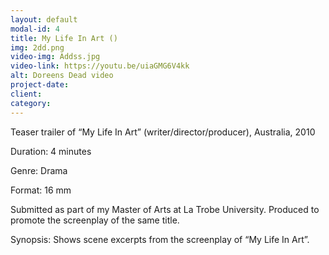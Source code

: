 ```yaml
---
layout: default
modal-id: 4
title: My Life In Art ()
img: 2dd.png
video-img: Addss.jpg
video-link: https://youtu.be/uiaGMG6V4kk
alt: Doreens Dead video
project-date: 
client:
category:
---
```


Teaser trailer of “My Life In Art” (writer/director/producer), Australia, 2010

Duration: 4 minutes

Genre: Drama

Format: 16 mm

Submitted as part of my Master of Arts at La Trobe University. Produced to promote the screenplay of the same title.

Synopsis: Shows scene excerpts from the screenplay of “My Life In Art”.
